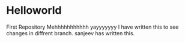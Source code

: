 # Helloworld
First Repository
Mehhhhhhhhhhh
yayyyyyyy
I have written this to see changes in diffrent branch.
sanjeev has written this.
